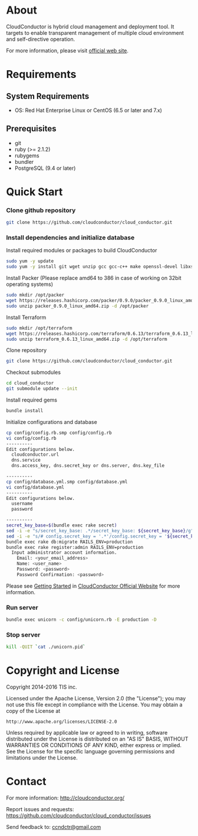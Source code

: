 About
=====

CloudConductor is hybrid cloud management and deployment tool.
It targets to enable transparent management of multiple cloud environment
and self-directive operation.

For more information, please visit [official web site](http://cloudconductor.org/).


Requirements
============

System Requirements
-------------------

- OS: Red Hat Enterprise Linux or CentOS (6.5 or later and 7.x)

Prerequisites
-------------

- git
- ruby (>= 2.1.2)
- rubygems
- bundler
- PostgreSQL (9.4 or later)


Quick Start
===========

### Clone github repository

```bash
git clone https://github.com/cloudconductor/cloud_conductor.git
```

### Install dependencies and initialize database

Install required modules or packages to build CloudConductor

```bash
sudo yum -y update
sudo yum -y install git wget unzip gcc gcc-c++ make openssl-devel libxslt-devel libxml2-devel
```

Install Packer (Please replace amd64 to 386 in case of working on 32bit operating systems)

```bash
sudo mkdir /opt/packer
wget https://releases.hashicorp.com/packer/0.9.0/packer_0.9.0_linux_amd64.zip
sudo unzip packer_0.9.0_linux_amd64.zip -d /opt/packer
```

Install Terraform

```bash
sudo mkdir /opt/terraform
wget https://releases.hashicorp.com/terraform/0.6.13/terraform_0.6.13_linux_amd64.zip
sudo unzip terraform_0.6.13_linux_amd64.zip -d /opt/terraform
```

Clone repository

```bash
git clone https://github.com/cloudconductor/cloud_conductor.git
```

Checkout submodules

```bash
cd cloud_conductor
git submodule update --init
```

Install required gems

```bash
bundle install
```

Initialize configurations and database

```bash
cp config/config.rb.smp config/config.rb
vi config/config.rb
----------
Edit configurations below.
  cloudconductor.url
  dns.service
  dns.access_key, dns.secret_key or dns.server, dns.key_file

----------
cp config/database.yml.smp config/database.yml
vi config/database.yml
----------
Edit configurations below.
  username
  password

----------
secret_key_base=$(bundle exec rake secret)
sed -i -e "s/secret_key_base: .*/secret_key_base: ${secret_key_base}/g" config/secrets.yml
sed -i -e "s/# config.secret_key = '.*'/config.secret_key = '${secret_key_base}'/" config/initializers/devise.rb
bundle exec rake db:migrate RAILS_ENV=production
bundle exec rake register:admin RAILS_ENV=production
  Input administrator account information.
    Email: <your_email_address>
    Name: <user_name>
    Password: <password>
    Password Confirmation: <password>
```

Please see [Getting Started](http://cloudconductor.org/documents/getting-started) in [CloudConductor Official Website](http://cloudconductor.org) for more information.

### Run server

```bash
bundle exec unicorn -c config/unicorn.rb -E production -D
```

### Stop server

```bash
kill -QUIT `cat ./unicorn.pid`
```

Copyright and License
=====================

Copyright 2014-2016 TIS inc.

Licensed under the Apache License, Version 2.0 (the "License");
you may not use this file except in compliance with the License.
You may obtain a copy of the License at

    http://www.apache.org/licenses/LICENSE-2.0

Unless required by applicable law or agreed to in writing, software
distributed under the License is distributed on an "AS IS" BASIS,
WITHOUT WARRANTIES OR CONDITIONS OF ANY KIND, either express or implied.
See the License for the specific language governing permissions and
limitations under the License.


Contact
========

For more information: <http://cloudconductor.org/>

Report issues and requests: <https://github.com/cloudconductor/cloud_conductor/issues>

Send feedback to: <ccndctr@gmail.com>
